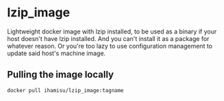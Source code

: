 # lzip_image

Lightweight docker image with lzip installed, to be used as a binary if your host doesn't have lzip installed. And you can't install it as a package for whatever reason. Or you're too lazy to use configuration management to update said host's machine image.

## Pulling the image locally

`docker pull ihamisu/lzip_image:tagname`
